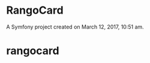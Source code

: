 RangoCard
==========================

A Symfony project created on March 12, 2017, 10:51 am.
# rangocard
